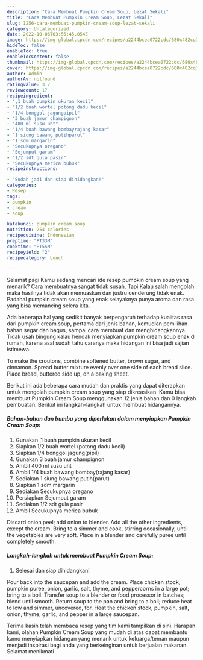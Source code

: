 ```yaml
---
description: "Cara Membuat Pumpkin Cream Soup, Lezat Sekali"
title: "Cara Membuat Pumpkin Cream Soup, Lezat Sekali"
slug: 1256-cara-membuat-pumpkin-cream-soup-lezat-sekali
category: Uncategorized
date: 2022-10-06T03:56:45.054Z
image: https://img-global.cpcdn.com/recipes/a2244bcea0722cdc/680x482cq70/pumpkin-cream-soup-foto-resep-utama.jpg
hideToc: false
enableToc: true
enableTocContent: false
thumbnail: https://img-global.cpcdn.com/recipes/a2244bcea0722cdc/680x482cq70/pumpkin-cream-soup-foto-resep-utama.jpg
cover: https://img-global.cpcdn.com/recipes/a2244bcea0722cdc/680x482cq70/pumpkin-cream-soup-foto-resep-utama.jpg
author: Admin
authorAv: notfound
ratingvalue: 3.7
reviewcount: 17
recipeingredient:
- ",1 buah pumpkin ukuran kecil"
- "1/2 buah wortel potong dadu kecil"
- "1/4 bonggol jagungpipil"
- "3 buah jamur champignon"
- "400 ml susu uht"
- "1/4 buah bawang bombayrajang kasar"
- "1 siung bawang putihparut"
- "1 sdm margarin"
- "Secukupnya oregano"
- "Sejumput garam"
- "1/2 sdt gula pasir"
- "Secukupnya merica bubuk"
recipeinstructions:

- "Sudah jadi dan siap dihidangkan!"
categories:
- Resep
tags:
- pumpkin
- cream
- soup

katakunci: pumpkin cream soup 
nutrition: 254 calories
recipecuisine: Indonesian
preptime: "PT33M"
cooktime: "PT55M"
recipeyield: "2"
recipecategory: Lunch

---
```



Selamat pagi Kamu sedang mencari ide resep pumpkin cream soup yang menarik? Cara membuatnya sangat tidak susah. Tapi Kalau salah mengolah maka hasilnya tidak akan memuaskan dan justru cenderung tidak enak. Padahal pumpkin cream soup yang enak selayaknya punya aroma dan rasa yang bisa memancing selera kita.


Ada beberapa hal yang sedikit banyak berpengaruh terhadap kualitas rasa dari pumpkin cream soup, pertama dari jenis bahan, kemudian pemilihan bahan segar dan bagus, sampai cara membuat dan menghidangkannya. Tidak usah bingung kalau hendak menyiapkan pumpkin cream soup enak di rumah, karena asal sudah tahu caranya maka hidangan ini bisa jadi sajian istimewa.

To make the croutons, combine softened butter, brown sugar, and cinnamon. Spread butter mixture evenly over one side of each bread slice. Place bread, buttered side up, on a baking sheet.


Berikut ini ada beberapa cara mudah dan praktis yang dapat diterapkan untuk mengolah pumpkin cream soup yang siap dikreasikan. Kamu bisa membuat Pumpkin Cream Soup menggunakan 12 jenis bahan dan 0 langkah pembuatan. Berikut ini langkah-langkah untuk membuat hidangannya.

<!--inarticleads1-->

##### Bahan-bahan dan bumbu yang diperlukan dalam menyiapkan Pumpkin Cream Soup:

1. Gunakan ,1 buah pumpkin ukuran kecil
1. Siapkan 1/2 buah wortel (potong dadu kecil)
1. Siapkan 1/4 bonggol jagung(pipil)
1. Gunakan 3 buah jamur champignon
1. Ambil 400 ml susu uht
1. Ambil 1/4 buah bawang bombay(rajang kasar)
1. Sediakan 1 siung bawang putih(parut)
1. Siapkan 1 sdm margarin
1. Sediakan Secukupnya oregano
1. Persiapkan Sejumput garam
1. Sediakan 1/2 sdt gula pasir
1. Ambil Secukupnya merica bubuk


Discard onion peel; add onion to blender. Add all the other ingredients, except the cream. Bring to a simmer and cook, stirring occasionally, until the vegetables are very soft. Place in a blender and carefully puree until completely smooth. 

<!--inarticleads2-->

##### Langkah-langkah untuk membuat Pumpkin Cream Soup:


1. Selesai dan siap dihidangkan!

Pour back into the saucepan and add the cream. Place chicken stock, pumpkin puree, onion, garlic, salt, thyme, and peppercorns in a large pot; bring to a boil. Transfer soup to a blender or food processor in batches; blend until smooth. Return soup to the pan and bring to a boil; reduce heat to low and simmer, uncovered, for. Heat the chicken stock, pumpkin, salt, onion, thyme, garlic, and pepper in a large saucepan. 

Terima kasih telah membaca resep yang tim kami tampilkan di sini. Harapan kami, olahan Pumpkin Cream Soup yang mudah di atas dapat membantu kamu menyiapkan hidangan yang menarik untuk keluarga/teman maupun menjadi inspirasi bagi anda yang berkeinginan untuk berjualan makanan. Selamat menikmati

